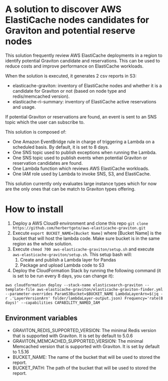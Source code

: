 # A solution to discover AWS ElastiCache nodes candidates for Graviton and potential reserve nodes

This solution frequently review AWS ElastiCache deployments in a region to identify potential Graviton candidate and reservations. This can be used to reduce costs and improve performance on ElastiCache workloads.  

When the solution is executed, it generates 2 csv reports in S3:

- elasticache-graviton: inventory of ElastiCache nodes and whether it is a candidate for Graviton or not (based on node type and redis/memcached version). 
- elasticache-ri-summary: inventory of ElastiCache active reservations and usage. 

If potential Graviton or reservations are found, an event is sent to an SNS topic which the user can subscribe to.

This solution is composed of:
- One Amazon EventBridge rule in charge of triggering a Lambda on a scheduled basis. By default, it is set to 8 days. 
- One SNS topic used to publish exceptions when running the Lambda. 
- One SNS topic used to publish events when potential Graviton or reservation candidates are found. 
- One Lambda function which reviews AWS ElastiCache workloads. 
- One IAM role used by Lambda to invoke SNS, S3, and ElastiCache.

This solution currently only evaluates large instance types which for now are the only ones that can be match to Graviton types offering. 

# How to install

1. Deploy a AWS Cloud9 environment and clone this repo `git clone https://github.com/herbertgoto/aws-elasticache-graviton.git`
2. Execute `export BUCKET_NAME=[Bucket Name]` where [Bucket Name] is the bucket that will host the lambda code. Make sure bucket is in the same region as the whole solution.
3. Execute `chmod 700 aws-elasticache-graviton/setup.sh` and execute `aws-elasticache-graviton/setup.sh`. This setup bash will:
    1. Create and publish a Lambda layer for Pandas
    2. Package and upload Lambda code to S3
4. Deploy the CloudFormation Stack by running the following command (it is set to be run every 8 days, you can change it):
```
aws cloudformation deploy --stack-name elasticsearch-graviton --template-file aws-elasticache-graviton/elasticache-graviton-finder.yml --parameter-overrides ParamS3Bucket=$BUCKET_NAME LambdaLayerArn=$(jq -r .'LayerVersionArn' folder/lambdaLayer-output.json) Frequency='rate(8 days)' --capabilities CAPABILITY_NAMED_IAM
```  

## Environment variables

- GRAVITON_REDIS_SUPPORTED_VERSION: The minimal Redis version that is supported with Graviton. It is set by default to 5.0.6
- GRAVITON_MEMCACHED_SUPPORTED_VERSION: The minimal Memcached version that is supported with Graviton. It is set by default to 1.5.16
- BUCKET_NAME: The name of the bucket that will be used to stored the report. 
- BUCKET_PATH: The path of the bucket that will be used to stored the report. 